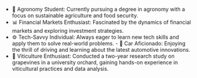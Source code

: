 - 🌱  Agronomy Student: Currently pursuing a degree in agronomy with a focus on sustainable agriculture and food security.
- 📊  Financial Markets Enthusiast: Fascinated by the dynamics of financial markets and exploring investment strategies.
- ⚙️  Tech-Savvy Individual: Always eager to learn new tech skills and apply them to solve real-world problems.
️- 🚗  Car Aficionado: Enjoying the thrill of driving and learning about the latest automotive innovations.
- 🍇  Viticulture Enthusiast: Conducted a two-year research study on grapevines in a university orchard, gaining hands-on experience in viticultural practices and data analysis.
